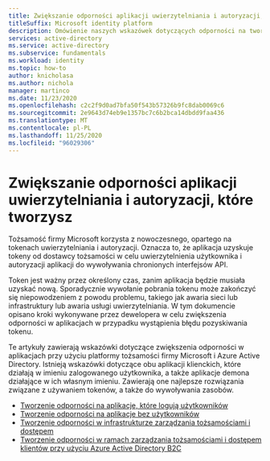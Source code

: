 ```yaml
---
title: Zwiększanie odporności aplikacji uwierzytelniania i autoryzacji, które tworzysz
titleSuffix: Microsoft identity platform
description: Omówienie naszych wskazówek dotyczących odporności na tworzenie aplikacji przy użyciu Azure Active Directory i platformy tożsamości firmy Microsoft
services: active-directory
ms.service: active-directory
ms.subservice: fundamentals
ms.workload: identity
ms.topic: how-to
author: knicholasa
ms.author: nichola
manager: martinco
ms.date: 11/23/2020
ms.openlocfilehash: c2c2f9d0ad7bfa50f543b57326b9fc8dab0069c6
ms.sourcegitcommit: 2e9643d74eb9e1357bc7c6b2bca14dbdd9faa436
ms.translationtype: MT
ms.contentlocale: pl-PL
ms.lasthandoff: 11/25/2020
ms.locfileid: "96029306"
---
```

# <a name="increase-resilience-of-authentication-and-authorization-applications-you-develop"></a>Zwiększanie odporności aplikacji uwierzytelniania i autoryzacji, które tworzysz

Tożsamość firmy Microsoft korzysta z nowoczesnego, opartego na tokenach uwierzytelniania i autoryzacji. Oznacza to, że aplikacja uzyskuje tokeny od dostawcy tożsamości w celu uwierzytelnienia użytkownika i autoryzacji aplikacji do wywoływania chronionych interfejsów API.

Token jest ważny przez określony czas, zanim aplikacja będzie musiała uzyskać nową. Sporadycznie wywołanie pobrania tokenu może zakończyć się niepowodzeniem z powodu problemu, takiego jak awaria sieci lub infrastruktury lub awaria usługi uwierzytelniania. W tym dokumencie opisano kroki wykonywane przez dewelopera w celu zwiększenia odporności w aplikacjach w przypadku wystąpienia błędu pozyskiwania tokenu.

Te artykuły zawierają wskazówki dotyczące zwiększenia odporności w aplikacjach przy użyciu platformy tożsamości firmy Microsoft i Azure Active Directory. Istnieją wskazówki dotyczące obu aplikacji klienckich, które działają w imieniu zalogowanego użytkownika, a także aplikacje demona działające w ich własnym imieniu. Zawierają one najlepsze rozwiązania związane z używaniem tokenów, a także do wywoływania zasobów.

- [Tworzenie odporności na aplikacje, które logują użytkowników](resilience-client-app.md)
- [Tworzenie odporności na aplikacje bez użytkowników](resilience-daemon-app.md)
- [Tworzenie odporności w infrastrukturze zarządzania tożsamościami i dostępem](resilience-in-infrastructure.md)
- [Tworzenie odporności w ramach zarządzania tożsamościami i dostępem klientów przy użyciu Azure Active Directory B2C](resilience-b2c.md)
